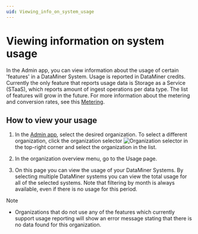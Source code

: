 ```yaml
---
uid: Viewing_info_on_system_usage
---
```


# Viewing information on system usage

In the Admin app, you can view information about the usage of certain 'features' in a DataMiner System. Usage is reported in DataMiner credits.
Currently the only feature that reports usage data is Storage as a Service (STaaS), which reports amount of ingest operations per data type. The list of features will grow in the future. For more information about the metering and conversion rates, see this [Metering](xref:Pricing_Usage_based_service#metering-units).

## How to view your usage

1. In the [Admin app](xref:Accessing_the_Admin_app), select the desired organization. To select a different organization, click the organization selector ![Organization selector](~/user-guide/images/Cloud_Admin_Selector_icon.png) in the top-right corner and select the organization in the list.

1. In the organization overview menu, go to the Usage page.

1. On this page you can view the usage of your DataMiner Systems.
By selecting multiple DataMiner systems you can view the total usage for all of the selected systems. Note that filtering by month is always available, even if there is no usage for this period.

> [!NOTE]
>
> - Organizations that do not use any of the features which currently support usage reporting will show an error message stating that there is no data found for this organization.
